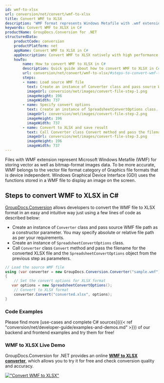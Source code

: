```yaml
---
id: wmf-to-xlsx
url: conversion/net/convert/wmf-to-xlsx
title: Convert WMF to XLSX
description: "WMF format represents Windows Metafile with .wmf extension. Learn how to convert WMF to XLSX file programmatically in C# language using GroupDocs.Conversion for .NET library."
keywords: Convert WMF to XLSX in C#
productName: GroupDocs.Conversion for .NET
structuredData:
    productCode: conversion
    productPlatform: net
    appName: Convert WMF to XLSX in C#
    appDescription: Convert WMF to XLSX natively with high performance using C# language and server side GroupDocs.Conversion for .NET APIs, without the use of any software like Microsoft or Open Office.
    howTo:
        name: How to convert WMF to XLSX in C# 
        description: Quick guide about how to convert WMF to XLSX in C# with high performance and accuracy.
        url: conversion/net/convert/wmf-to-xlsx/#steps-to-convert-wmf-to-xlsx-in-c
        steps:
        - name: Load source WMF file 
          text: Create an instance of Converter class and pass source WMF file path as a constructor parameter. You may specify absolute or relative file path as per your requirements. 
          imageUrl: conversion/net/images/convert-file-step-1.png
          imageHeight: 196
          imageWidth: 737
        - name: Specify convert options 
          text: Create an instance of SpreadsheetConvertOptions class.
          imageUrl: conversion/net/images/convert-file-step-2.png
          imageHeight: 196
          imageWidth: 737
        - name: Convert to XLSX and save result 
          text: Call Converter class Convert method and pass the filename for the converted HTML file and the SpreadsheetConvertOptions object from the previous step as parameters.
          imageUrl: conversion/net/images/convert-file-step-3.png
          imageHeight: 196
          imageWidth: 737
---
```


Files with WMF extension represent Microsoft Windows Metafile (WMF) for storing vector as well as bitmap-format images data. To be more accurate, WMF belongs to the vector file format category of Graphics file formats that is device independent. Windows Graphical Device Interface (GDI) uses the functions stored in a WMF file to display an image on the screen.

## Steps to convert WMF to XLSX in C#

[GroupDocs.Conversion](https://products.groupdocs.com/conversion/net) allows developers to convert the WMF file to XLSX format in an easy and intuitive way just using a few lines of code as described below:

* Create an instance of `Converter` class and pass source WMF file path as a constructor parameter. You may specify absolute or relative file path as per your requirements. 
* Create an instance of `SpreadsheetConvertOptions` class.
* Call `Converter` class `Convert` method and pass the filename for the converted XLSX file and the `SpreadsheetConvertOptions` object from the previous step as parameters.

```csharp
// Load the source WMF file
using (var converter = new GroupDocs.Conversion.Converter("sample.wmf"))
{
    // Set the convert options for XLSX format
   var options = new SpreadsheetConvertOptions();
    // Convert to XLSX format
    converter.Convert("converted.xlsx", options);
}
```

### Code Examples

Please find more [use-cases and complete C# sources]({{< ref "conversion/net/developer-guide/examples-and-demos.md" >}}) of our backend and frontend examples and try them for free!

### WMF to XLSX Live Demo

GroupDocs.Conversion for .NET provides an online [**WMF to XLSX converter**](https://products.groupdocs.app/conversion/wmf-to-xlsx), which allows you to try it for free and check conversion quality and accuracy.

[!["Convert WMF to XLSX"](conversion/net/images/convert-to-xlsx/convert-wmf-to-xlsx.png)](https://products.groupdocs.app/conversion/wmf-to-xlsx)
